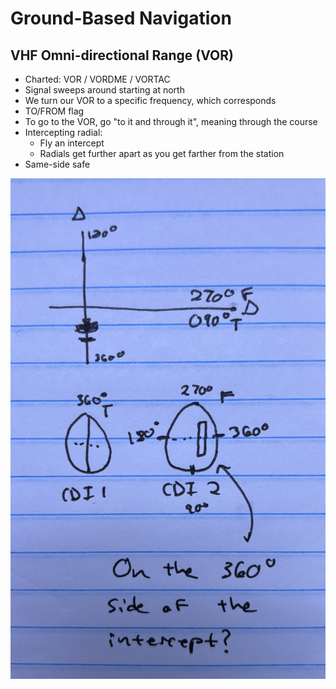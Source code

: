 # Ground-Based Navigation

## VHF Omni-directional Range (VOR)

- Charted: VOR / VORDME / VORTAC
- Signal sweeps around starting at north
- We turn our VOR to a specific frequency, which corresponds
- TO/FROM flag
- To go to the VOR, go "to it and through it", meaning through the course
- Intercepting radial: 
  - Fly an intercept
  - Radials get further apart as you get farther from the station
- Same-side safe

![Same-side safe of the VOR](images/IMG_2846.jpg)
